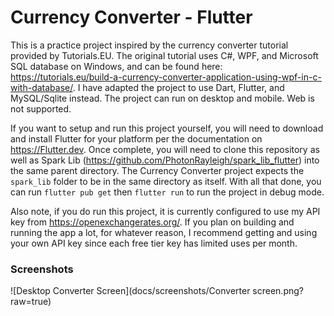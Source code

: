 # Currency Converter - Flutter

This is a practice project inspired by the currency converter tutorial provided by Tutorials.EU. The original tutorial uses C#, WPF, and Microsoft SQL database on Windows, and can be found here: https://tutorials.eu/build-a-currency-converter-application-using-wpf-in-c-with-database/. I have adapted the project to use Dart, Flutter, and MySQL/Sqlite instead. The project can run on desktop and mobile. Web is not supported.

If you want to setup and run this project yourself, you will need to download and install Flutter for your platform per the documentation on https://Flutter.dev. Once complete, you will need to clone this repository as well as Spark Lib (https://github.com/PhotonRayleigh/spark_lib_flutter) into the same parent directory. The Currency Converter project expects the `spark_lib` folder to be in the same directory as itself. With all that done, you can run `flutter pub get` then `flutter run` to run the project in debug mode.

Also note, if you do run this project, it is currently configured to use my API key from https://openexchangerates.org/. If you plan on building and running the app a lot, for whatever reason, I recommend getting and using your own API key since each free tier key has limited uses per month.

### Screenshots
![Desktop Converter Screen](docs/screenshots/Converter screen.png?raw=true)
